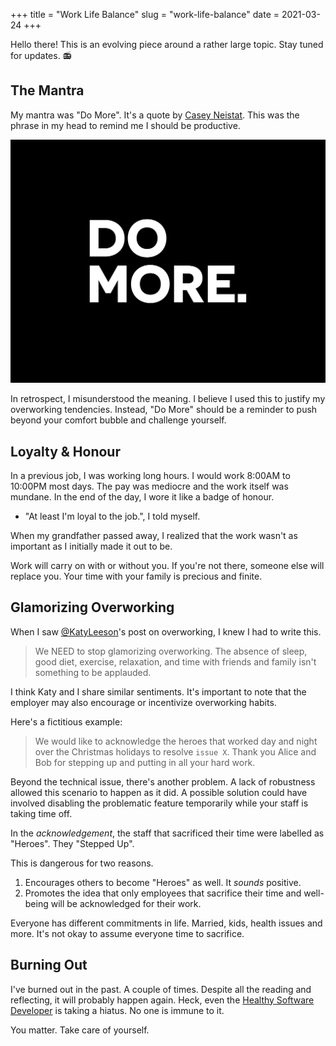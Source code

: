 +++
title = "Work Life Balance"
slug = "work-life-balance"
date = 2021-03-24
+++

Hello there! This is an evolving piece around a rather large topic. Stay tuned for updates. 📻

## The Mantra

My mantra was "Do More". It's a quote by [Casey Neistat](https://www.youtube.com/user/caseyneistat). This was the phrase in my head to remind me I should be productive.

![Do More](images/do_more.jpg)

In retrospect, I misunderstood the meaning. I believe I used this to justify my overworking tendencies. Instead, "Do More" should be a reminder to push beyond your comfort bubble and challenge yourself.

## Loyalty & Honour

In a previous job, I was working long hours. I would work 8:00AM to 10:00PM most days. The pay was mediocre and the work itself was mundane. In the end of the day, I wore it like a badge of honour.

- "At least I'm loyal to the job.", I told myself.

When my grandfather passed away, I realized that the work wasn't as important as I initially made it out to be.

Work will carry on with or without you. If you're not there, someone else will replace you. Your time with your family is precious and finite.

## Glamorizing Overworking

When I saw [@KatyLeeson](https://twitter.com/KatyLeeson)'s post on overworking, I knew I had to write this.

> We NEED to stop glamorizing overworking. The absence of sleep, good diet, exercise, relaxation, and time with friends and family isn't something to be applauded.

I think Katy and I share similar sentiments. It's important to note that the employer may also encourage or incentivize overworking habits.

Here's a fictitious example:

> We would like to acknowledge the heroes that worked day and night over the Christmas holidays to resolve `issue X`. Thank you Alice and Bob for stepping up and putting in all your hard work.

Beyond the technical issue, there's another problem. A lack of robustness allowed this scenario to happen as it did. A possible solution could have involved disabling the problematic feature temporarily while your staff is taking time off.

In the _acknowledgement_, the staff that sacrificed their time were labelled as "Heroes". They "Stepped Up".

This is dangerous for two reasons.

1. Encourages others to become "Heroes" as well. It _sounds_ positive.
2. Promotes the idea that only employees that sacrifice their time and well-being will be acknowledged for their work.

Everyone has different commitments in life. Married, kids, health issues and more. It's not okay to assume everyone time to sacrifice.

## Burning Out

I've burned out in the past. A couple of times. Despite all the reading and reflecting, it will probably happen again. Heck, even the [Healthy Software Developer](https://www.youtube.com/watch?v=Ie6sSZQkUTM) is taking a hiatus. No one is immune to it.

You matter. Take care of yourself.
